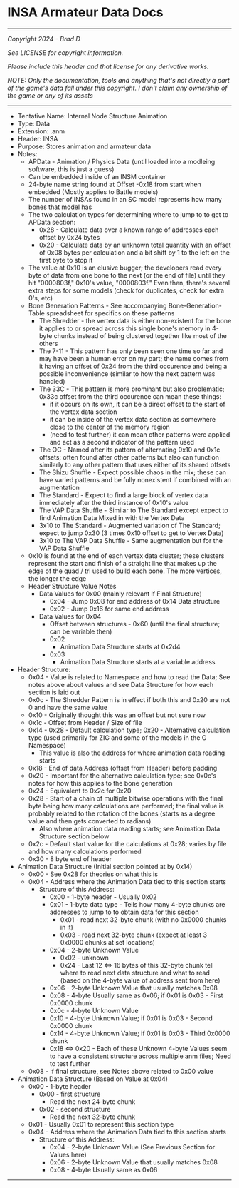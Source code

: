 # INSA Armateur Data Docs

---

*Copyright 2024 - Brad D*

*See LICENSE for copyright information.*

*Please include this header and that license for any derivative works.*

*NOTE: Only the documentation, tools and anything that's not directly a part of the game's data fall under this copyright. I don't claim any ownership of the game or any of its assets*

---

* Tentative Name: Internal Node Structure Animation
* Type: Data
* Extension: .anm
* Header: INSA
* Purpose: Stores animation and armateur data
* Notes:
	* APData - Animation / Physics Data (until loaded into a modleing software, this is just a guess)
	* Can be embedded inside of an INSM container
	* 24-byte name string found at Offset -0x18 from start when embedded (Mostly applies to Battle models)
	* The number of INSAs found in an SC model represents how many bones that model has
	* The two calculation types for determining where to jump to to get to APData section:
		* 0x28 - Calculate data over a known range of addresses each offset by 0x24 bytes
		* 0x20 - Calculate data by an unknown total quantity with an offset of 0x08 bytes per calculation and a bit shift by 1 to the left on the first byte to stop it
	* The value at 0x10 is an elusive bugger; the developers read every byte of data from one bone to the next (or the end of file) until they hit "0000803f," 0x10's value, "0000803f." Even then, there's several extra steps for some models (check for duplicates, check for extra 0's, etc)
	* Bone Generation Patterns - See accompanying Bone-Generation-Table spreadsheet for specifics on these patterns
		* The Shredder - the vertex data is either non-existent for the bone it applies to or spread across this single bone's memory in 4-byte chunks instead of being clustered together like most of the others
		* The 7-11 - This pattern has only been seen one time so far and may have been a human error on my part; the name comes from it having an offset of 0x24 from the third occurence and being a possible inconvenience (similar to how the next pattern was handled)
		* The 33C - This pattern is more prominant but also problematic; 0x33c offset from the third occurence can mean these things:
			* if it occurs on its own, it can be a direct offset to the start of the vertex data section
			* it can be inside of the vertex data section as somewhere close to the center of the memory region
			* (need to test further) it can mean other patterns were applied and act as a second indicator of the pattern used
		* The OC - Named after its pattern of alternating 0x10 and 0x1c offsets; often found after other patterns but also can function similarly to any other pattern that uses either of its shared offsets
		* The Shizu Shuffle - Expect possible chaos in the mix; these can have varied patterns and be fully nonexistent if combined with an augmentation
		* The Standard - Expect to find a large block of vertex data immediately after the third instance of 0x10's value
		* The VAP Data Shuffle - Similar to The Standard except expect to find Animation Data Mixed in with the Vertex Data
		* 3x10 to The Standard - Augmented variation of The Standard; expect to jump 0x30 (3 times 0x10 offset to get to Vertex Data)
		* 3x10 to The VAP Data Shuffle - Same augmentation but for the VAP Data Shuffle
	* 0x10 is found at the end of each vertex data cluster; these clusters represent the start and finish of a straight line that makes up the edge of the quad / tri used to build each bone. The more vertices, the longer the edge
	* Header Structure Value Notes
		* Data Values for 0x00 (mainly relevant if Final Structure)
			* 0x04 - Jump 0x08 for end address of 0x14 Data structure
			* 0x02 - Jump 0x16 for same end address
		* Data Values for 0x04
			* Offset between structures - 0x60 (until the final structure; can be variable then)
			* 0x02
				* Animation Data Structure starts at 0x2d4
			* 0x03
				* Animation Data Structure starts at a variable address
* Header Structure:
	* 0x04 - Value is related to Namespace and how to read the Data; See notes above about values and see Data Structure for how each section is laid out
	* 0x0c - The Shredder Pattern is in effect if both this and 0x20 are not 0 and have the same value
	* 0x10 - Originally thought this was an offset but not sure now
	* 0x1c - Offset from Header / Size of file
	* 0x14 - 0x28 - Default calculation type; 0x20 - Alternative calculation type (used primarily for ZIG and some of the models in the G Namespace)
		* This value is also the address for where animation data reading starts
	* 0x18 - End of data Address (offset from Header) before padding
	* 0x20 - Important for the alternative calculation type; see 0x0c's notes for how this applies to the bone generation
	* 0x24 - Equivalent to 0x2c for 0x20
	* 0x28 - Start of a chain of multiple bitwise operations with the final byte being how many calculations are performed; the final value is probably related to the rotation of the bones (starts as a degree value and then gets converted to radians)
		* Also where animation data reading starts; see Animation Data Structure section below
	* 0x2c - Default start value for the calculations at 0x28; varies by file and how many calculations performed
	* 0x30 - 8 byte end of header
* Animation Data Structure (Initial section pointed at by 0x14)
	* 0x00 - See 0x28 for theories on what this is
	* 0x04 - Address where the Animation Data tied to this section starts
		* Structure of this Address:
			* 0x00 - 1-byte header - Usually 0x02
			* 0x01 - 1-byte data type - Tells how many 4-byte chunks are addresses to jump to to obtain data for this section
				* 0x01 - read next 32-byte chunk (with no 0x0000 chunks in it)
				* 0x03 - read next 32-byte chunk (expect at least 3 0x0000 chunks at set locations)
			* 0x04 - 2-byte Unknown Value
				* 0x02 - unknown
				* 0x24 - Last 12 <=> 16 bytes of this 32-byte chunk tell where to read next data structure and what to read (based on the 4-byte value of address sent from here)
			* 0x06 - 2-byte Unknown Value that usually matches 0x08
			* 0x08 - 4-byte Usually same as 0x06; if 0x01 is 0x03 - First 0x0000 chunk
			* 0x0c - 4-byte Unknown Value
			* 0x10 - 4-byte Unknown Value; if 0x01 is 0x03 - Second 0x0000 chunk
			* 0x14 - 4-byte Unknown Value; if 0x01 is 0x03 - Third 0x0000 chunk
			* 0x18 <=> 0x20 - Each of these Unknown 4-byte Values seem to have a consistent structure across multiple anm files; Need to test further
	* 0x08 - if final structure, see Notes above related to 0x00 value
* Animation Data Structure (Based on Value at 0x04)
	* 0x00 - 1-byte header
		* 0x00 - first structure
			* Read the next 24-byte chunk
		* 0x02 - second structure
			* Read the next 32-byte chunk
	* 0x01 - Usually 0x01 to represent this section type
	* 0x04 - Address where the Animation Data tied to this section starts
		* Structure of this Address:
			* 0x04 - 2-byte Unknown Value (See Previous Section for Values here)
			* 0x06 - 2-byte Unknown Value that usually matches 0x08
			* 0x08 - 4-byte Usually same as 0x06
---